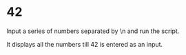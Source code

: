 42
==================

Input a series of numbers separated by \n and run the script.

It displays all the numbers till 42 is entered as an input.
